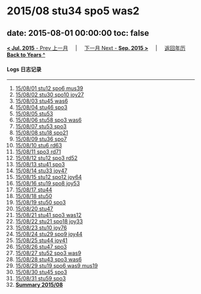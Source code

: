 # 2015/08 stu34 spo5 was2

date: 2015-08-01 00:00:00
toc: false
---
[**< Jul. 2015** - Prev 上一月](/lifelogs/2015/07/index.md) &nbsp; &nbsp; | &nbsp; &nbsp; [下一月 Next - **Sep. 2015 >**](/lifelogs/2015/09/index.md) &nbsp; &nbsp; |  &nbsp; &nbsp; [返回年历 **Back to Years ^**](/lifelogs)
<br/>
#### Logs 日志记录
---
1. [15/08/01 stu12 spo6 mus39](/lifelogs/2015/08/d01.md)
2. [15/08/02 stu30 spo10 joy27](/lifelogs/2015/08/d02.md)
3. [15/08/03 stu45 was6](/lifelogs/2015/08/d03.md)
4. [15/08/04 stu46 spo3](/lifelogs/2015/08/d04.md)
5. [15/08/05 stu53](/lifelogs/2015/08/d05.md)
6. [15/08/06 stu58 spo3 was6](/lifelogs/2015/08/d06.md)
7. [15/08/07 stu53 spo3](/lifelogs/2015/08/d07.md)
8. [15/08/08 stu18 spo21](/lifelogs/2015/08/d08.md)
9. [15/08/09 stu36 spo7](/lifelogs/2015/08/d09.md)
10. [15/08/10 stu6 rd63](/lifelogs/2015/08/d10.md)
11. [15/08/11 spo3 rd71](/lifelogs/2015/08/d11.md)
12. [15/08/12 stu12 spo3 rd52](/lifelogs/2015/08/d12.md)
13. [15/08/13 stu41 spo3](/lifelogs/2015/08/d13.md)
14. [15/08/14 stu33 joy47](/lifelogs/2015/08/d14.md)
15. [15/08/15 stu12 spo12 joy64](/lifelogs/2015/08/d15.md)
16. [15/08/16 stu19 spo8 joy53](/lifelogs/2015/08/d16.md)
17. [15/08/17 stu44](/lifelogs/2015/08/d17.md)
18. [15/08/18 stu50](/lifelogs/2015/08/d18.md)
19. [15/08/19 stu50 spo3](/lifelogs/2015/08/d19.md)
20. [15/08/20 stu47](/lifelogs/2015/08/d20.md)
21. [15/08/21 stu41 spo3 was12](/lifelogs/2015/08/d21.md)
22. [15/08/22 stu21 spo18 joy33](/lifelogs/2015/08/d22.md)
23. [15/08/23 stu10 joy76](/lifelogs/2015/08/d23.md)
24. [15/08/24 stu29 spo9 joy44](/lifelogs/2015/08/d24.md)
25. [15/08/25 stu44 joy41](/lifelogs/2015/08/d25.md)
26. [15/08/26 stu47 spo3](/lifelogs/2015/08/d26.md)
27. [15/08/27 stu52 spo3 was9](/lifelogs/2015/08/d27.md)
28. [15/08/28 stu43 spo3 was6](/lifelogs/2015/08/d28.md)
29. [15/08/29 stu19 spo6 was9 mus19](/lifelogs/2015/08/d29.md)
30. [15/08/30 stu45 spo3](/lifelogs/2015/08/d30.md)
31. [15/08/31 stu59 spo3](/lifelogs/2015/08/d31.md)
32. [**Summary 2015/08**](/lifelogs/2015/08/time_stat.md)
